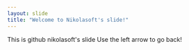 ```yaml
---
layout: slide
title: "Welcome to Nikolasoft's slide!"
---
```

This is github nikolasoft's slide
Use the left arrow to go back!